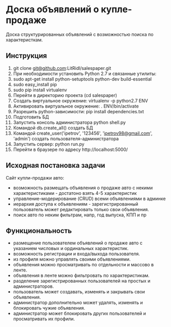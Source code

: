# Доска объявлений о купле-продаже
Доска структурированных объявлений с возможностью поиска по характеристкам.

## Инструкция
1. git clone git@github.com:LitRidl/salespaper.git
2. При необходимости установить Python 2.7 и связанные утилиты:
  1. sudo apt-get install python-setuptools python-dev build-essential
  2. sudo easy_install pip
  3. sudo pip install virtualenv
3. Перейти в директорию проекта (cd salespaper)
4. Создать виртуальное окружение: virtualenv -p python2.7 ENV
5. Активировать виртуальное окружение: . ENV/bin/activate
6. Разрешить python-зависимости: pip install dependencies.txt
7. Подготовить БД
  1. Запустить консоль администратора python shell.py
  2. Командой db.create_all() создать БД
  3. Командой create_user('ipetrov', '123456', 'ipetrov98@gmail.com', 'admin') создать пользователя-администратора
8. Запустить сервер: python run.py
9. Перейти в браузере по адресу http://localhost:5000/

## Исходная постановка задачи
Сайт купли-продажи авто:
- возможность размещать объявления о продаже авто с некими характеристиками - достатоно взять 4-5 характеристик
- управление-модерирование (CRUD) всеми объявлениями в админке
- иерархия доступа к объявлениям - зарегистрированный пользователь может редактировать только свои объявления.
- поиск авто по неким фильтрам, напр, год выпуска, КПП и пр


## Функциональность
- размещение пользователем объявлений о продаже авто с указанием числовых и ординальных характеристик.
- возможность регистрации и входа/выхода пользователя.
- из профиля можно управлять своими объявлениями.
- объявления можно просматривать по отдельности и массово в ленте.
- объявления в ленте можно фильтровать по характеристикам.
- разделение зарегистрированных пользователей на простых и администраторов.
- пользователь может создавать, изменять и закрывать свои объявления.
- администратор дополнительно может удалять, изменять и блокировать чужие объявления.
- администратор может блокировать других пользователей и просматривать их профили.
